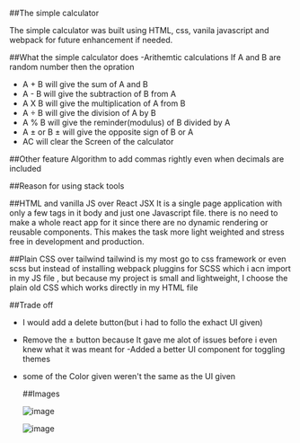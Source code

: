##The simple calculator

The simple calculator was built using HTML, css, vanila javascript and webpack for future enhancement if needed.

##What the simple calculator does 
-Arithemtic calculations 
If A and B are random number then the opration 
- A + B  will give the sum of A and B 
- A - B  will give the subtraction of B from A 
- A X B  will give the multiplication of A from B
- A ÷ B  will give the division of A by B
- A % B  will give the reminder(modulus) of B divided by A
- A ± or B ± will give the opposite sign of B or A 
- AC will clear the Screen of the calculator

##Other feature
Algorithm to add commas rightly even when decimals are included 

##Reason for using stack tools

##HTML and vanilla JS over React JSX
It is a single page application with only a few tags in it body and just one Javascript file. there is no need to make a whole react app for it since there are no dynamic rendering or reusable components. This makes the task more light weighted and stress free in development and production.

##Plain CSS over tailwind
tailwind is my most go to css framework or even scss but instead of installing webpack pluggins for SCSS which i acn import in  my JS file , but because my project is small and lightweight, I choose the plain old CSS which works directly in my HTML file 

##Trade off 
- I would add a delete button(but i had to follo the exhact UI given)
- Remove the ± button because It gave me  alot of issues before i even knew what it was meant for
-Added a better UI component for toggling themes
- some of the Color given weren't the same as the UI given

  ##Images
  
  ![image](https://github.com/titobzzz/Simple-calculator/assets/105544565/6a5018ae-69cc-4019-a455-7e98b81f9d59)

  ![image](https://github.com/titobzzz/Simple-calculator/assets/105544565/28fbe95b-ad9b-400d-a58d-f15f101e9cac)



